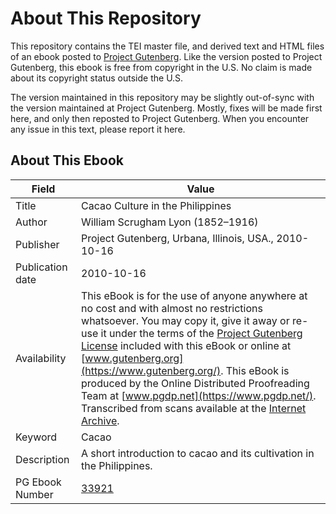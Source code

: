 # About This Repository

This repository contains the TEI master file, and derived text and HTML files of an ebook posted to [Project Gutenberg](https://www.gutenberg.org/). Like the version posted to Project Gutenberg, this ebook is free from copyright in the U.S. No claim is made about its copyright status outside the U.S.

The version maintained in this repository may be slightly out-of-sync with the version maintained at Project Gutenberg. Mostly, fixes will be made first here, and only then reposted to Project Gutenberg. When you encounter any issue in this text, please report it here.

## About This Ebook

| Field | Value |
| ----- | ----- |
| Title | Cacao Culture in the Philippines |
| Author | William Scrugham Lyon (1852–1916) |
| Publisher | Project Gutenberg, Urbana, Illinois, USA., 2010-10-16 |
| Publication date | 2010-10-16 |
| Availability | This eBook is for the use of anyone anywhere at no cost and with almost no restrictions whatsoever. You may copy it, give it away or re-use it under the terms of the [Project Gutenberg License](https://www.gutenberg.org/license) included with this eBook or online at [www.gutenberg.org](https://www.gutenberg.org/). This eBook is produced by the Online Distributed Proofreading Team at [www.pgdp.net](https://www.pgdp.net/). Transcribed from scans available at the [Internet Archive](https://www.archive.org/details/cacaocultureinph00lyonrich). |
| Keyword | Cacao |
| Description | A short introduction to cacao and its cultivation in the Philippines. |
| PG Ebook Number | [33921](https://www.gutenberg.org/ebooks/33921) |
